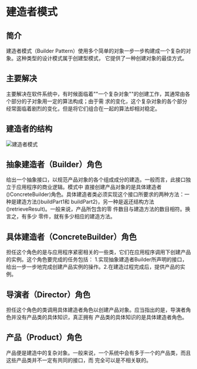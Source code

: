# 建造者模式
## 简介
建造者模式（Builder Pattern）使用多个简单的对象一步一步构建成一个复杂的对象。这种类型的设计模式属于创建型模式，
它提供了一种创建对象的最佳方式。
## 主要解决 
主要解决在软件系统中，有时候面临着""一个复杂对象""的创建工作，其通常由各个部分的子对象用一定的算法构成；由于需
求的变化，这个复杂对象的各个部分经常面临着剧烈的变化，但是将它们组合在一起的算法却相对稳定。
## 建造者的结构
![建造者模式](https://github.com/lzh984294471/designPattern/raw/master/pics/builder.png)

## 抽象建造者（Builder）角色
给出一个抽象接口，以规范产品对象的各个组成成分的建造。一般而言，此接口独立于应用程序的商业逻辑。模式中
直接创建产品对象的是具体建造者 ()ConcreteBuilder)角色。具体建造者类必须实现这个接口所要求的两种方法：一
种是建造方法()buildPart1和 buildPart2)，另一种是返还结构方法()retrieveResult)。一般来说，产品所包含的零
件数目与建造方法的数目相符。换言之，有多少 零件，就有多少相应的建造方法。
## 具体建造者（ConcreteBuilder）角色 
担任这个角色的是与应用程序紧密相关的一些类，它们在应用程序调用下创建产品的实例。这个角色要完成的任务包括：
1.实现抽象建造者Builder所声明的接口，给出一步一步地完成创建产品实例的操作。2.在建造过程完成后，提供产品的实例。
## 导演者（Director）角色
担任这个角色的类调用具体建造者角色以创建产品对象。应当指出的是，导演者角色并没有产品类的具体知识，真正拥有
产品类的具体知识的是具体建造者角色。
## 产品（Product）角色
产品便是建造中的复杂对象。一般来说，一个系统中会有多于一个的产品类，而且这些产品类并不一定有共同的接口，而
完全可以是不相关联的。
